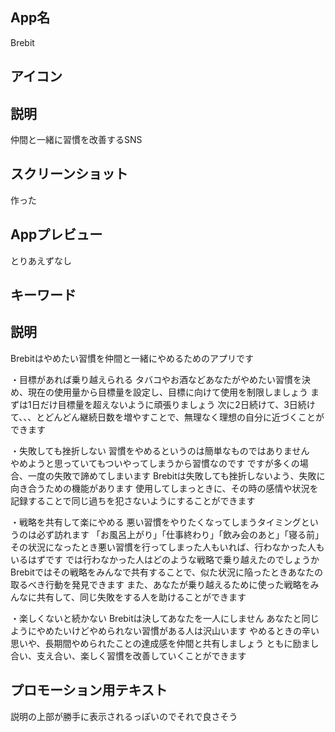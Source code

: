 <!-- cf. https://developer.apple.com/jp/app-store/product-page/ -->

## App名

<!-- App名は、App StoreでユーザーにAppを見つけてもらう上で非常に重要です。シンプルで覚えやすく、特徴的な名前にしましょう。総称的な名前や、既存のAppと似すぎている名前は避けてください。App名の文字数上限は30文字です。 -->

Brebit

## アイコン

<!-- Appのアイコンは通常、ユーザーが最初に目にするものです。そのため、Appの質や目的を第一印象で伝えることが重要です。グラフィックデザイナーと協力し、シンプルで分かりやすいアイコンを作成しましょう。さまざまなアイコンを試して、ターゲットユーザーにとってどのアイコンが最も分かりやすく効果があるかを検証しましょう。

あらゆるサイズでアイコンが明瞭に表示されるよう、不要なビジュアルの詳細要素を加えることは避けてください。美しく記憶に残るアイコンを作成する方法について、詳しくは「Human Interface Guidelines（英語）」を参照してください。 -->

## 説明

<!-- サブタイトルの目的は、Appの概要を簡潔な言葉でまとめることです。Appの魅力を詳しく説明するには、App名ではなく、サブタイトルを使用するようにしてください。「世界最高のApp」といった、具体性に欠ける説明は避けてください。Appの機能や通常の用途について、ユーザーに伝わりやすい説明を記載するようにします。サブタイトルは、新しいバージョンを提出する際に更新することができます。そのため、ユーザーの関心を引く上で最も効果的なサブタイトルを検証することができます。サブタイトルの文字数の上限は30文字で、App Storeのあらゆる場所でApp名の下に表示されます。 -->

仲間と一緒に習慣を改善するSNS

## スクリーンショット

<!-- AppのUI画像を使用して、Appの使用感について視覚的に伝えることができます。App StoreとMac App Storeのプロダクトページでは、スクリーンショットを最大10枚まで掲載できます。Appプレビューがない場合、検索結果にはスクリーンショットの最初の1〜3枚（画像の向きによって異なる）が表示されます。そのため、最初の1〜3枚にはAppの重要なポイントが表現されている画像を選ぶことが大切です。3枚目以降は、Appの主な利点や特徴にフォーカスし、Appの価値をアピールします。ダークモード対応のAppの場合は、ダークモードでのAppの見た目を確認できるスクリーンショットを少なくとも1枚含めることを検討してください。
スクリーンショットの仕様については、「App Store Connectヘルプ」を参照してください。 -->

作った

## Appプレビュー

<!-- Appプレビューとは、ユーザーがApp Storeで直接視聴できるショートビデオのことで、Appの特徴、機能、UIを紹介するものです。デバイス上でキャプチャした映像を用いて、Appの使用体験を最長30秒の動画で紹介することができます。App StoreとMac App Storeのプロダクトページでは、最大3つのAppプレビューを掲載できます。また、プレビューはApp Storeで利用可能なすべての言語にローカライズすることができます。

ユーザーがプロダクトページを開くと、Appプレビューが消音状態で自動的に再生されます。そのため、ビデオの最初の数秒間で視覚的にアピールすることが重要です。ビデオが自動再生されない場合は、Appプレビューのポスターフレームが表示されます。

質の高いAppプレビューを作成する方法について、詳しくは「Appプレビューを使った紹介」を参照してください。 -->

とりあえずなし

## キーワード

<!-- キーワード
キーワードによって、検索結果のどの位置にAppが表示されるかが決まります。Appを見つけてもらいやすくするよう、キーワードは慎重に選択してください。同じ種類のAppを探しているユーザーが入力しそうな語句を考えてキーワードを指定しましょう。Appの特長や機能を具体的に説明すると、検索アルゴリズムによって、関連性の高い検索でAppがヒットしやすくなります。それほど一般的ではない語句を設定して検索上位を狙うか、または順位はそれほど高くはならないものの一般的な語句を設定するかについてよく検討してください。「仕事」や「ソーシャル」といった一般的でよく検索される語句を設定するとトラフィックが増えるかもしれませんが、競争相手も非常に多くなります。一方、それほど一般的ではない語句の場合、トラフィックは減りますが、同時に競合も減ります。

キーワードの文字数上限は、スペースなしのコンマ区切りで合計100文字です（キーワードのフレーズ内で単語を区切るためにスペースを使用することはできます。例：Property,House,Real Estate）。文字制限内で可能な限り多くの語句を登録するため、次のことは避けてください。

（英語の場合）すでに単数形で入力した語句の複数形
カテゴリ名や「App」という語句
重複した語句
「#」や「@」などの特殊文字は、Appの検索の際に意味を成さないため、使用は避けてください（ブランドアイデンティティの一部である場合を除く）。
キーワードの不適切な使用は、App StoreでAppが却下される一般的な理由の一つです。キーワードでは以下を使用しないでください。

商標登録されている語句、著名人の名前、その他権利が保護されている語句の無断使用
Appと関連しない語句
競合するApp名
無関係、不適切、攻撃的、あるいは不快な語句
また、プロモーション用テキストはAppの検索順位に影響しません。そのため、キーワードを表示する目的でプロモーション用テキストを使用することは避けてください。 -->

## 説明

<!-- Appの機能や特徴について、ユーザーを引きつける説明文で紹介します。簡潔で有益な情報を一段落にまとめ、その後に主な特徴を箇条書きで示すのが理想的です。潜在的なユーザーにAppのユニークな点や、長所を伝えます。文章のトーンはAppのイメージに沿ったものにし、対象ユーザーにとって適切で分かりやすい語句を使用します。説明の最初の1文は、ユーザーがタップして詳細を読む前にも表示されるため、最も重要と言えます。慎重に言葉を選び、Appの特徴や独自の機能を説明するようにしてください。

Appに対する称賛のコメントは、説明の最後か、プロモーション用テキストの一部として記載することをおすすめします。検索結果に表示されやすくするよう、説明に不要なキーワードを加えることは避けてください。また、説明で具体的な価格を記載することは避けてください。価格はプロダクトページですでに表示されています。説明で価格に言及すると、地域によっては不正確な情報になる場合があります。

Appの説明は、Appの新しいバージョンを提出する際に更新できます。より高い頻度で情報を提供したい場合は、説明ではなくプロモーション用テキストを使用してください。 -->

<!-- とりあえずPlay Store用のものをパクる -->

Brebitはやめたい習慣を仲間と一緒にやめるためのアプリです

・目標があれば乗り越えられる
タバコやお酒などあなたがやめたい習慣を決め、現在の使用量から目標量を設定し、目標に向けて使用を制限しましょう
まずは1日だけ目標量を超えないように頑張りましょう
次に2日続けて、3日続けて、、、とどんどん継続日数を増やすことで、無理なく理想の自分に近づくことができます

・失敗しても挫折しない
習慣をやめるというのは簡単なものではありません　やめようと思っていてもついやってしまうから習慣なのです
ですが多くの場合、一度の失敗で諦めてしまいます
Brebitは失敗しても挫折しないよう、失敗に向き合うための機能があります
使用してしまっときに、その時の感情や状況を記録することで同じ過ちを犯さないようにすることができます

・戦略を共有して楽にやめる
悪い習慣をやりたくなってしまうタイミングというのは必ず訪れます
「お風呂上がり」「仕事終わり」「飲み会のあと」「寝る前」 
その状況になったとき悪い習慣を行ってしまった人もいれば、行わなかった人もいるはずです
では行わなかった人はどのような戦略で乗り越えたのでしょうか
Brebitではその戦略をみんなで共有することで、似た状況に陥ったときあなたの取るべき行動を発見できます
また、あなたが乗り越えるために使った戦略をみんなに共有して、同じ失敗をする人を助けることができます

・楽しくないと続かない
Brebitは決してあなたを一人にしません
あなたと同じようにやめたいけどやめられない習慣がある人は沢山います
やめるときの辛い思いや、長期間やめられたことの達成感を仲間と共有しましょう
ともに励まし合い、支え合い、楽しく習慣を改善していくことができます

## プロモーション用テキスト

<!-- Appのプロモーション用テキストは説明の上部に表示されます。文字数の上限は170文字です。プロモーション用テキストは、Appの新しいバージョンを提出しなくても、いつでも更新することができます。期間限定セールや近日公開する機能など、Appに関する最新ニュースを紹介するには、プロモーション用テキストの使用をおすすめします。 -->

説明の上部が勝手に表示されるっぽいのでそれで良さそう
